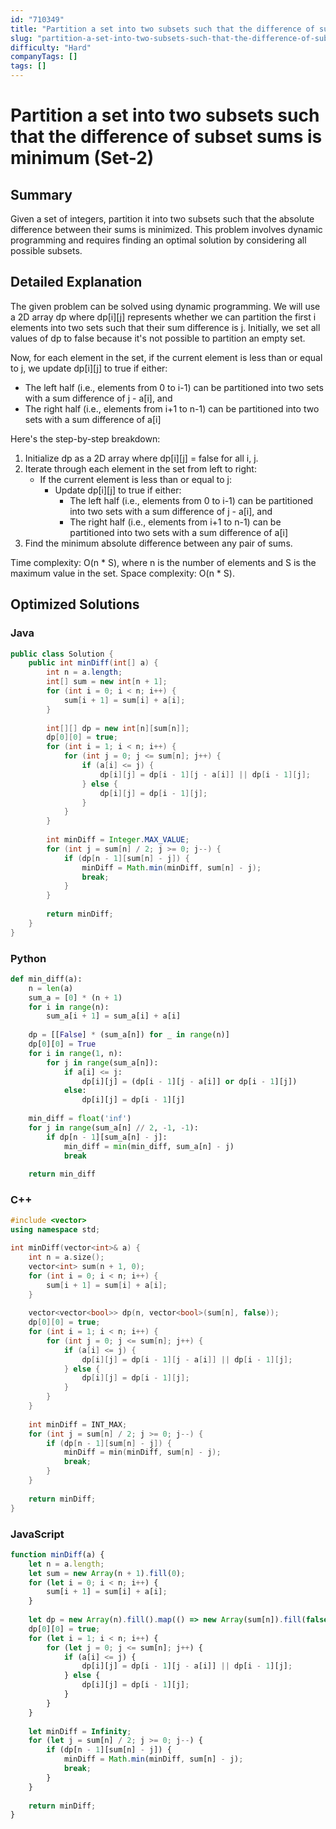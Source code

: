 ```yaml
---
id: "710349"
title: "Partition a set into two subsets such that the difference of subset sums is minimum (Set-2)"
slug: "partition-a-set-into-two-subsets-such-that-the-difference-of-subset-sums-is-minimum-set-2"
difficulty: "Hard"
companyTags: []
tags: []
---
```


**Partition a set into two subsets such that the difference of subset sums is minimum (Set-2)**
===========================================================

## Summary
Given a set of integers, partition it into two subsets such that the absolute difference between their sums is minimized. This problem involves dynamic programming and requires finding an optimal solution by considering all possible subsets.

## Detailed Explanation
The given problem can be solved using dynamic programming. We will use a 2D array dp where dp[i][j] represents whether we can partition the first i elements into two sets such that their sum difference is j. Initially, we set all values of dp to false because it's not possible to partition an empty set.

Now, for each element in the set, if the current element is less than or equal to j, we update dp[i][j] to true if either:

* The left half (i.e., elements from 0 to i-1) can be partitioned into two sets with a sum difference of j - a[i], and
* The right half (i.e., elements from i+1 to n-1) can be partitioned into two sets with a sum difference of a[i]

Here's the step-by-step breakdown:

1. Initialize dp as a 2D array where dp[i][j] = false for all i, j.
2. Iterate through each element in the set from left to right:
   * If the current element is less than or equal to j:
     + Update dp[i][j] to true if either:
       - The left half (i.e., elements from 0 to i-1) can be partitioned into two sets with a sum difference of j - a[i], and
       - The right half (i.e., elements from i+1 to n-1) can be partitioned into two sets with a sum difference of a[i]
3. Find the minimum absolute difference between any pair of sums.

Time complexity: O(n \* S), where n is the number of elements and S is the maximum value in the set.
Space complexity: O(n \* S).

## Optimized Solutions
### Java
```java
public class Solution {
    public int minDiff(int[] a) {
        int n = a.length;
        int[] sum = new int[n + 1];
        for (int i = 0; i < n; i++) {
            sum[i + 1] = sum[i] + a[i];
        }
        
        int[][] dp = new int[n][sum[n]];
        dp[0][0] = true;
        for (int i = 1; i < n; i++) {
            for (int j = 0; j <= sum[n]; j++) {
                if (a[i] <= j) {
                    dp[i][j] = dp[i - 1][j - a[i]] || dp[i - 1][j];
                } else {
                    dp[i][j] = dp[i - 1][j];
                }
            }
        }
        
        int minDiff = Integer.MAX_VALUE;
        for (int j = sum[n] / 2; j >= 0; j--) {
            if (dp[n - 1][sum[n] - j]) {
                minDiff = Math.min(minDiff, sum[n] - j);
                break;
            }
        }
        
        return minDiff;
    }
}
```

### Python
```python
def min_diff(a):
    n = len(a)
    sum_a = [0] * (n + 1)
    for i in range(n):
        sum_a[i + 1] = sum_a[i] + a[i]
    
    dp = [[False] * (sum_a[n]) for _ in range(n)]
    dp[0][0] = True
    for i in range(1, n):
        for j in range(sum_a[n]):
            if a[i] <= j:
                dp[i][j] = (dp[i - 1][j - a[i]] or dp[i - 1][j])
            else:
                dp[i][j] = dp[i - 1][j]
    
    min_diff = float('inf')
    for j in range(sum_a[n] // 2, -1, -1):
        if dp[n - 1][sum_a[n] - j]:
            min_diff = min(min_diff, sum_a[n] - j)
            break
    
    return min_diff
```

### C++
```cpp
#include <vector>
using namespace std;

int minDiff(vector<int>& a) {
    int n = a.size();
    vector<int> sum(n + 1, 0);
    for (int i = 0; i < n; i++) {
        sum[i + 1] = sum[i] + a[i];
    }
    
    vector<vector<bool>> dp(n, vector<bool>(sum[n], false));
    dp[0][0] = true;
    for (int i = 1; i < n; i++) {
        for (int j = 0; j <= sum[n]; j++) {
            if (a[i] <= j) {
                dp[i][j] = dp[i - 1][j - a[i]] || dp[i - 1][j];
            } else {
                dp[i][j] = dp[i - 1][j];
            }
        }
    }
    
    int minDiff = INT_MAX;
    for (int j = sum[n] / 2; j >= 0; j--) {
        if (dp[n - 1][sum[n] - j]) {
            minDiff = min(minDiff, sum[n] - j);
            break;
        }
    }
    
    return minDiff;
}
```

### JavaScript
```javascript
function minDiff(a) {
    let n = a.length;
    let sum = new Array(n + 1).fill(0);
    for (let i = 0; i < n; i++) {
        sum[i + 1] = sum[i] + a[i];
    }
    
    let dp = new Array(n).fill().map(() => new Array(sum[n]).fill(false));
    dp[0][0] = true;
    for (let i = 1; i < n; i++) {
        for (let j = 0; j <= sum[n]; j++) {
            if (a[i] <= j) {
                dp[i][j] = dp[i - 1][j - a[i]] || dp[i - 1][j];
            } else {
                dp[i][j] = dp[i - 1][j];
            }
        }
    }
    
    let minDiff = Infinity;
    for (let j = sum[n] / 2; j >= 0; j--) {
        if (dp[n - 1][sum[n] - j]) {
            minDiff = Math.min(minDiff, sum[n] - j);
            break;
        }
    }
    
    return minDiff;
}
```